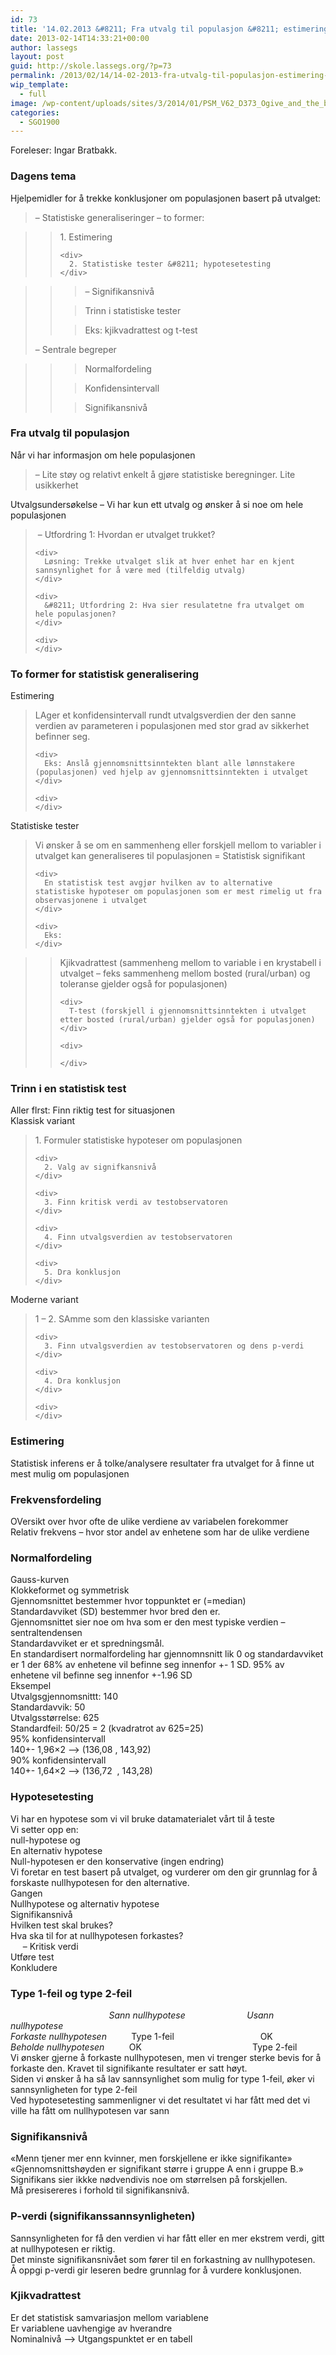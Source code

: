 ```yaml
---
id: 73
title: '14.02.2013 &#8211; Fra utvalg til populasjon &#8211; estimering og usikkerhet'
date: 2013-02-14T14:33:21+00:00
author: lassegs
layout: post
guid: http://skole.lassegs.org/?p=73
permalink: /2013/02/14/14-02-2013-fra-utvalg-til-populasjon-estimering-og-usikkerhet/
wip_template:
  - full
image: /wp-content/uploads/sites/3/2014/01/PSM_V62_D373_Ogive_and_the_bell_shaped_curves_showing_the_distribution_of_traits.png
categories:
  - SGO1900
---
```

<div>
  Foreleser: Ingar Bratbakk.
</div>

<div>
  <h3>
    Dagens tema
  </h3>
</div>

<div>
  Hjelpemidler for å trekke konklusjoner om populasjonen basert på utvalget:
</div>

<div>
  <blockquote>
    <div>
      &#8211; Statistiske generaliseringer &#8211; to former:
    </div>
  </blockquote>
</div>

> <div>
>   <blockquote>
>     <div>
>       1. Estimering
>     </div>
>     
>     <div>
>       2. Statistiske tester &#8211; hypotesetesting
>     </div>
>   </blockquote>
> </div>

> > > &#8211; Signifikansnivå
> > 
> > > Trinn i statistiske tester
> > 
> > > Eks: kjikvadrattest og t-test
> 
> &#8211; Sentrale begreper

> > > Normalfordeling
> > 
> > > Konfidensintervall
> > 
> > > Signifikansnivå
> > 
> > > 
### Fra utvalg til populasjon

<div>
  Når vi har informasjon om hele populasjonen
</div>

<div>
  <blockquote>
    <div>
      &#8211; Lite støy og relativt enkelt å gjøre statistiske beregninger. Lite usikkerhet
    </div>
  </blockquote>
  
  <p>
    Utvalgsundersøkelse &#8211; Vi har kun ett utvalg og ønsker å si noe om hele populasjonen
  </p>
</div>

<div>
  <blockquote>
    <div>
       &#8211; Utfordring 1: Hvordan er utvalget trukket?
    </div>
    
    <div>
      Løsning: Trekke utvalget slik at hver enhet har en kjent sannsynlighet for å være med (tilfeldig utvalg)
    </div>
    
    <div>
      &#8211; Utfordring 2: Hva sier resulatetne fra utvalget om hele populasjonen?
    </div>
    
    <div>
    </div>
  </blockquote>
  
  <h3>
    To former for statistisk generalisering
  </h3>
</div>

<div>
  Estimering
</div>

<div>
  <blockquote>
    <div>
      LAger et konfidensintervall rundt utvalgsverdien der den sanne verdien av parameteren i populasjonen med stor grad av sikkerhet befinner seg.
    </div>
    
    <div>
      Eks: Anslå gjennomsnittsinntekten blant alle lønnstakere (populasjonen) ved hjelp av gjennomsnittsinntekten i utvalget
    </div>
    
    <div>
    </div>
  </blockquote>
  
  <p>
    Statistiske tester
  </p>
</div>

<div>
  <blockquote>
    <div>
      Vi ønsker å se om en sammenheng eller forskjell mellom to variabler i utvalget kan generaliseres til populasjonen = Statistisk signifikant
    </div>
    
    <div>
      En statistisk test avgjør hvilken av to alternative statistiske hypoteser om populasjonen som er mest rimelig ut fra observasjonene i utvalget
    </div>
    
    <div>
      Eks:
    </div>
  </blockquote>
</div>

<div>
</div>

> <div>
>   <blockquote>
>     <div>
>       Kjikvadrattest (sammenheng mellom to variable i en krystabell i utvalget &#8211; feks sammenheng mellom bosted (rural/urban) og toleranse gjelder også for populasjonen)
>     </div>
>     
>     <div>
>       T-test (forskjell i gjennomsnittsinntekten i utvalget etter bosted (rural/urban) gjelder også for populasjonen)
>     </div>
>     
>     <div>
>
>     </div>
>   </blockquote>
> </div>

### Trinn i en statistisk test

<div>
  Aller flrst: Finn riktig test for situasjonen
</div>

<div>
  Klassisk variant
</div>

<div>
  <blockquote>
    <div>
      1. Formuler statistiske hypoteser om populasjonen
    </div>
    
    <div>
      2. Valg av signifkansnivå
    </div>
    
    <div>
      3. Finn kritisk verdi av testobservatoren
    </div>
    
    <div>
      4. Finn utvalgsverdien av testobservatoren
    </div>
    
    <div>
      5. Dra konklusjon
    </div>
  </blockquote>
  
  <p>
    Moderne variant
  </p>
</div>

<div>
  <blockquote>
    <div>
      1 &#8211; 2. SAmme som den klassiske varianten
    </div>
    
    <div>
      3. Finn utvalgsverdien av testobservatoren og dens p-verdi
    </div>
    
    <div>
      4. Dra konklusjon
    </div>
    
    <div>
    </div>
  </blockquote>
  
  <h3>
    Estimering
  </h3>
</div>

<div>
  Statistisk inferens er å tolke/analysere resultater fra utvalget for å finne ut mest mulig om populasjonen
</div>

### Frekvensfordeling

<div>
  OVersikt over hvor ofte de ulike verdiene av variabelen forekommer
</div>

<div>
  Relativ frekvens &#8211; hvor stor andel av enhetene som har de ulike verdiene
</div>

<div>
</div>

### Normalfordeling

<div>
  Gauss-kurven
</div>

<div>
  Klokkeformet og symmetrisk
</div>

<div>
  Gjennomsnittet bestemmer hvor toppunktet er (=median)
</div>

<div>
  Standardavviket (SD) bestemmer hvor bred den er.
</div>

<div>
  Gjennomsnittet sier noe om hva som er den mest typiske verdien &#8211; sentraltendensen
</div>

<div>
  Standardavviket er et spredningsmål.
</div>

<div>
  En standardisert normalfordeling har gjennomnsnitt lik 0 og standardavviket er 1 der 68% av enhetene vil befinne seg innenfor +- 1 SD. 95% av enhetene vil befinne seg innenfor +-1.96 SD
</div>

<div>
</div>

<div>
  Eksempel
</div>

<div>
  Utvalgsgjennomsnittt: 140
</div>

<div>
  Standardavvik: 50
</div>

<div>
  Utvalgsstørrelse: 625
</div>

<div>
  Standardfeil: 50/25 = 2 (kvadratrot av 625=25)
</div>

<div>
</div>

<div>
  95% konfidensintervall
</div>

<div>
  140+- 1,96&#215;2 &#8211;> (136,08 , 143,92)
</div>

<div>
  90% konfidensintervall
</div>

<div>
  140+- 1,64&#215;2 &#8212;> (136,72  , 143,28)
</div>

<div>
</div>

### Hypotesetesting

<div>
  Vi har en hypotese som vi vil bruke datamaterialet vårt til å teste
</div>

<div>
  Vi setter opp en:
</div>

<div>
  null-hypotese og
</div>

<div>
  En alternativ hypotese
</div>

<div>
  Null-hypotesen er den konservative (ingen endring)
</div>

<div>
  Vi foretar en test basert på utvalget, og vurderer om den gir grunnlag for å forskaste nullhypotesen for den alternative.
</div>

<div>
  Gangen
</div>

<div>
  Nullhypotese og alternativ hypotese
</div>

<div>
  Signifikansnivå
</div>

<div>
  Hvilken test skal brukes?
</div>

<div>
  Hva ska til for at nullhypotesen forkastes?
</div>

<div>
       &#8211; Kritisk verdi
</div>

<div>
  Utføre test
</div>

<div>
  Konkludere
</div>

<div>
</div>

### Type 1-feil og type 2-feil

<div>
                                          <em>Sann nullhypotese                         Usann nullhypotese</em>
</div>

<div>
</div>

<div>
  <em>Forkaste nullhypotesen</em>          Type 1-feil                                   OK
</div>

<div>
</div>

<div>
  <em>Beholde nullhypotesen</em>          OK                                             Type 2-feil
</div>

<div>
</div>

<div>
  Vi ønsker gjerne å forkaste nullhypotesen, men vi trenger sterke bevis for å forkaste den. Kravet til signifikante resultater er satt høyt.
</div>

<div>
  Siden vi ønsker å ha så lav sannsynlighet som mulig for type 1-feil, øker vi sannsynligheten for type 2-feil
</div>

<div>
</div>

<div>
  Ved hypotesetesting sammenligner vi det resultatet vi har fått med det vi ville ha fått om nullhypotesen var sann
</div>

<div>
</div>

### Signifikansnivå

<div>
  &laquo;Menn tjener mer enn kvinner, men forskjellene er ikke signifikante&raquo;
</div>

<div>
  &laquo;Gjennomsnittshøyden er signifikant større i gruppe A enn i gruppe B.&raquo;
</div>

<div>
  Signifikans sier ikkke nødvendivis noe om størrelsen på forskjellen.
</div>

<div>
  Må presisereres i forhold til signifikansnivå.
</div>

### P-verdi (signifikanssannsynligheten)

<div>
  Sannsynligheten for få den verdien vi har fått eller en mer ekstrem verdi, gitt at nullhypotesen er riktig.
</div>

<div>
  Det minste signifikansnivået som fører til en forkastning av nullhypotesen.
</div>

<div>
  Å oppgi p-verdi gir leseren bedre grunnlag for å vurdere konklusjonen.
</div>

<div>
</div>

### Kjikvadrattest

<div>
  Er det statistisk samvariasjon mellom variablene
</div>

<div>
  Er variablene uavhengige av hverandre
</div>

<div>
  Nominalnivå &#8211;> Utgangspunktet er en tabell
</div>

<div>
</div>